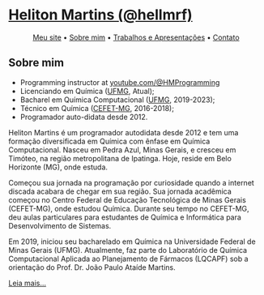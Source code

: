 # [Heliton Martins (@hellmrf)](https://hellmrf.dev.br/)

<div style="text-align:center;">
<a href="https://hellmrf.dev.br/">Meu site</a> &bull;
  <a href="https://hellmrf.dev.br/bio">Sobre mim</a> &bull;
<a href="https://hellmrf.dev.br/works">Trabalhos e Apresentações</a> &bull;
<a href="https://hellmrf.dev.br/contact">Contato</a>
</div>


## Sobre mim
- Programming instructor at [youtube.com/@HMProgramming](https://youtube.com/@HMProgramming)
- Licenciando em Química ([UFMG](https://ufmg.br/), Atual);
- Bacharel em Química Computacional ([UFMG](https://ufmg.br/), 2019-2023);
- Técnico em Química ([CEFET-MG](https://www.cefetmg.br/), 2016-2018);
- Programador auto-didata desde 2012.

Heliton Martins é um programador autodidata desde 2012 e tem uma formação diversificada em Química com ênfase em Química Computacional. Nasceu em Pedra Azul, Minas Gerais, e cresceu em Timóteo, na região metropolitana de Ipatinga. Hoje, reside em Belo Horizonte (MG), onde estuda.

Começou sua jornada na programação por curiosidade quando a internet discada acabara de chegar em sua região. Sua jornada acadêmica começou no Centro Federal de Educação Tecnológica de Minas Gerais (CEFET-MG), onde estudou Química. Durante seu tempo no CEFET-MG, deu aulas particulares para estudantes de Química e Informática para Desenvolvimento de Sistemas.

Em 2019, iniciou seu bacharelado em Química na Universidade Federal de Minas Gerais (UFMG). Atualmente, faz parte do Laboratório de Química Computacional Aplicada ao Planejamento de Fármacos (LQCAPF) sob a orientação do Prof. Dr. João Paulo Ataíde Martins.

[Leia mais...](https://hellmrf.dev.br/bio)
